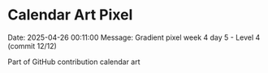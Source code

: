 # Calendar Art Pixel

Date: 2025-04-26 00:11:00
Message: Gradient pixel week 4 day 5 - Level 4 (commit 12/12)

Part of GitHub contribution calendar art
